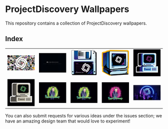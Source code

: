 # ProjectDiscovery Wallpapers

This repository contains a collection of ProjectDiscovery wallpapers.

## Index

| | | | | |
|-|-|-|-|-|
| ![contributors-pixel](contributors-pixel.jpg) | ![gradient-matrix](gradient-matrix.jpg) | ![pd-floppy](pd-floppy.jpg) | ![pd-retro-monitor](pd-retro-monitor.jpg) | ![pd-retro-pixel-color](pd-retro-pixel-color.jpg) |
| ![pd-retro-pixel-dark](pd-retro-pixel-dark.jpg) | ![rick-morty-hackerman-happier](rick-morty-hackerman-happier.jpg) | ![rick-morty-hackerman-happy](rick-morty-hackerman-happy.jpg) | ![rick-morty-hackerman-synthwave](rick-morty-hackerman-synthwave.jpg) | ![synthwave-city](synthwave-city.jpg) |

You can also submit requests for various ideas under the issues section; we have an amazing design team that would love to experiment!
